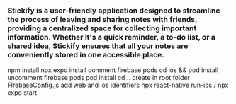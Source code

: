 ### Stickify is a user-friendly application designed to streamline the process of leaving and sharing notes with friends, providing a centralized space for collecting important information. Whether it's a quick reminder, a to-do list, or a shared idea, Stickify ensures that all your notes are conveniently stored in one accessible place.

npm install
npx expo install
comment firebase pods
cd ios && pod install
uncomment firebase pods
pod install
cd ..
create in root folder FIrebaseConfig.js 
add web and ios identifiers
npx react-native run-ios / npx expo start